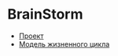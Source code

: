 # BrainStorm
- [Проект](https://github.com/Pac174pac/BrainStorm/blob/main/project.md)
- [Модель жизненного цикла](https://github.com/Pac174pac/BrainStorm/blob/main/lifecycle.md)
